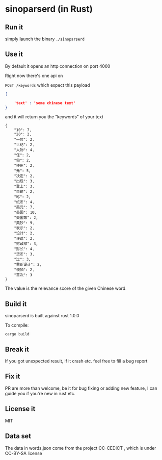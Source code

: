 # sinoparserd (in Rust)

## Run it

simply launch the binary `./sinoparserd`

## Use it

By default it opens an http connection on port 4000

Right now there's one api on

`POST /keywords` which expect this payload

```json
{

    'text' : 'some chinese text'
}

```

and it will return you the "keywords" of your text


```
{
    "10": 7, 
    "20": 2, 
    "一位": 2, 
    "世纪": 2, 
    "人物": 4, 
    "任": 2, 
    "但": 2, 
    "使用": 2, 
    "元": 5, 
    "决定": 2, 
    "出现": 3, 
    "登上": 3, 
    "目前": 2, 
    "称": 2, 
    "纸币": 4, 
    "美元": 7, 
    "美国": 10, 
    "美国第": 2, 
    "美钞": 9, 
    "表示": 2, 
    "设计": 2, 
    "评选": 2, 
    "财政部": 3, 
    "财长": 4, 
    "货币": 3, 
    "过": 3, 
    "重新设计": 2, 
    "领袖": 2, 
    "首次": 3
}
```

The value is the relevance score of the given Chinese word.

## Build it

sinoparserd is built against rust 1.0.0

To compile:

```
cargo build
```

## Break it

If you got unexpected result, if it crash etc. feel free to fill a bug report

## Fix it

PR are more than welcome, be it for bug fixing or adding new feature, I can guide you if you're new in rust etc.

## License it

MIT

## Data set

The data in words.json come from the project CC-CEDICT , which is under CC-BY-SA license
